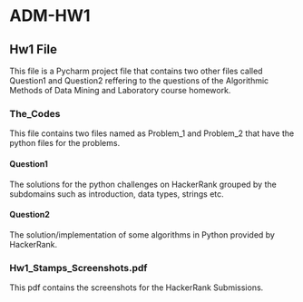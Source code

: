 # ADM-HW1
## Hw1 File
This file is a Pycharm project file that contains two other files called Question1 and Question2 reffering to the questions of the Algorithmic Methods of Data Mining and Laboratory course homework.

### The_Codes
This file contains two files named as Problem_1 and Problem_2 that have the python files for the problems.

#### Question1
The solutions for the python challenges on HackerRank grouped by the subdomains such as introduction, data types, strings etc.

#### Question2
The solution/implementation of some algorithms in Python provided by HackerRank.

### Hw1_Stamps_Screenshots.pdf
This pdf contains the screenshots for the HackerRank Submissions.
